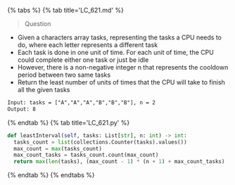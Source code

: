 {% tabs %}
{% tab title='LC_621.md' %}

> Question

* Given a characters array tasks, representing the tasks a CPU needs to do, where each letter represents a different task
* Each task is done in one unit of time. For each unit of time, the CPU could complete either one task or just be idle
* However, there is a non-negative integer n that represents the cooldown period between two same tasks
* Return the least number of units of times that the CPU will take to finish all the given tasks

```txt
Input: tasks = ["A","A","A","B","B","B"], n = 2
Output: 8
```

{% endtab %}
{% tab title='LC_621.py' %}

```py
def leastInterval(self, tasks: List[str], n: int) -> int:
  tasks_count = list(collections.Counter(tasks).values())
  max_count = max(tasks_count)
  max_count_tasks = tasks_count.count(max_count)
  return max(len(tasks), (max_count - 1) * (n + 1) + max_count_tasks)
```

{% endtab %}
{% endtabs %}
